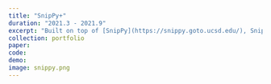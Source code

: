 ```yaml
---
title: "SnipPy+"
duration: "2021.3 - 2021.9"
excerpt: "Built on top of [SnipPy](https://snippy.goto.ucsd.edu/), SnipPy+ features a new interaction flow where the user can constantly interact with the synthesizer without leaving and restarting the specifications writing process: they can (1) see synthesis results as they are typing in specifications and (2) keep modifying the specifications / inspecting new synthesis results, until they intend to exit the process."
collection: portfolio
paper:
code:
demo:
image: snippy.png
---
```

